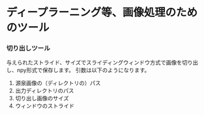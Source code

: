 # ディープラーニング等、画像処理のためのツール

### 切り出しツール
与えられたストライド、サイズでスライディングウィンドウ方式で画像を切り出し、npy形式で保存します。
引数は以下のようになります。
1. 源泉画像の（ディレクトリの）パス
1. 出力ディレクトリのパス
1. 切り出し画像のサイズ
1. ウィンドウのストライド

